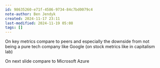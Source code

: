 ```yaml
---
id: 98635260-e71f-4586-9734-84c7bd0079c4
note-author: Ben Jendyk
created: 2024-11-17 23:11
last-modified: 2024-11-19 05:08
tags: []
---
```


On key metrics compare to peers and especially the downside from not being a pure tech company like Google (on stock metrics like in capitalism lab)

On next slide compare to Microsoft Azure
